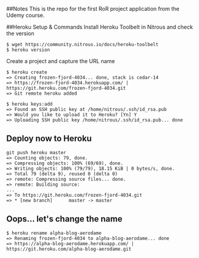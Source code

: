 ##Notes
This is the repo for the first RoR project application from the Udemy course.

##Heroku Setup & Commands
Install Heroku Toolbelt in Nitrous and check the version
```
$ wget https://community.nitrous.io/docs/heroku-toolbelt
$ heroku version
```
Create a project and capture the URL name
```
$ heroku create
=> Creating frozen-fjord-4034... done, stack is cedar-14
=> https://frozen-fjord-4034.herokuapp.com/ | https://git.heroku.com/frozen-fjord-4034.git
=> Git remote heroku added
```

```
$ heroku keys:add
=> Found an SSH public key at /home/nitrous/.ssh/id_rsa.pub
=> Would you like to upload it to Heroku? [Yn] Y
=> Uploading SSH public key /home/nitrous/.ssh/id_rsa.pub... done
```
## Deploy now to Heroku
```
git push heroku master
=> Counting objects: 79, done.
=> Compressing objects: 100% (69/69), done.
=> Writing objects: 100% (79/79), 18.15 KiB | 0 bytes/s, done.
=> Total 79 (delta 9), reused 0 (delta 0)
=> remote: Compressing source files... done.
=> remote: Building source:
...
=> To https://git.heroku.com/frozen-fjord-4034.git
=> * [new branch]      master -> master
```

## Oops... let's change the name
```
$ heroku rename alpha-blog-aerodame
=> Renaming frozen-fjord-4034 to alpha-blog-aerodame... done
=> https://alpha-blog-aerodame.herokuapp.com/ | https://git.heroku.com/alpha-blog-aerodame.git
```